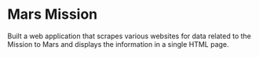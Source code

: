 # Mars Mission

Built a web application that scrapes various websites for data related to the Mission to Mars and displays the information in a single HTML page. 

